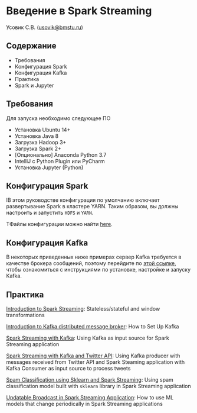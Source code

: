 # Введение в Spark Streaming
Усовик С.В. (usovik@bmstu.ru)


## Содержание

- Требования
- Конфигурация Spark
- Конфигурация Kafka
- Практика
- Spark и Jupyter

## Требования

Для запуска необходимо следующее ПО 

- Установка Ubuntu 14+
- Установка Java 8
- Загрузка Hadoop 3+
- Загрузка Spark 2+
- [Опционально] Anaconda Python 3.7
- IntelliJ с Python Plugin или PyCharm
- Установка Jupyter (Python)

## Конфигурация Spark

IВ этом руководстве конфигурация по умолчанию включает развертывание Spark в кластере YARN. Таким образом, вы должны настроить и запустить `HDFS` и `YARN`.

TФайлы конфигурации можно найти [here](spark_basics.md).

## Конфигурация Kafka

В некоторых приведенных ниже примерах сервер Kafka требуется в качестве брокера сообщений, поэтому перейдите по [этой ссылке](kafka_basics.md), чтобы ознакомиться с инструкциями по установке, настройке и запуску Kafka.

## Практика

[Introduction to Spark Streaming](https://github.com/BigDataProcSystems/Spark_Streaming/blob/master/docs/spark_streaming_intro.md): Stateless/stateful and window transformations 

[Introduction to Kafka distributed message broker](../docs/kafka_basics.md): How to Set Up Kafka

[Spark Streaming with Kafka](https://github.com/BigDataProcSystems/Spark_Streaming/blob/master/docs/spark_streaming_kafka.md): Using Kafka as input source for Spark Streaming application

[Spark Streaming with Kafka and Twitter API](https://github.com/BigDataProcSystems/Spark_Streaming/blob/master/docs/spark_streaming_kafka_tweets.md): Using Kafka producer with messages received from Twitter API and Spark Steaming application with Kafka Consumer as input source to process tweets

[Spam Classification using Sklearn and Spark Streaming](https://github.com/BigDataProcSystems/Spark_Streaming/blob/master/docs/spark_streaming_classifier.md): Using spam classification model built with `sklearn` library in Spark Streaming application

[Updatable Broadcast in Spark Streaming Application](https://github.com/BigDataProcSystems/Spark_Streaming/blob/master/docs/spark_streaming_update.md): How to use ML models that change periodically in Spark Streaming applications 

